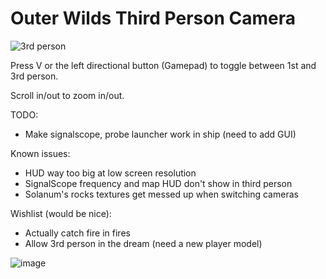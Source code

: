 # Outer Wilds Third Person Camera

![3rd person](https://user-images.githubusercontent.com/22628069/142057019-e2dcca28-6838-4b94-b45a-29843d44ab62.png)

Press V or the left directional button (Gamepad) to toggle between 1st and 3rd person.

Scroll in/out to zoom in/out.

TODO:
- Make signalscope, probe launcher work in ship (need to add GUI)

Known issues:
- HUD way too big at low screen resolution
- SignalScope frequency and map HUD don't show in third person
- Solanum's rocks textures get messed up when switching cameras

Wishlist (would be nice):
- Actually catch fire in fires
- Allow 3rd person in the dream (need a new player model)

![image](https://user-images.githubusercontent.com/22628069/142536103-386cda90-2d35-4c95-8e98-05e7ab2081cc.png)
